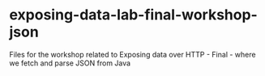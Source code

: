 # exposing-data-lab-final-workshop-json
Files for the workshop related to Exposing data over HTTP - Final - where we fetch and parse JSON from Java
